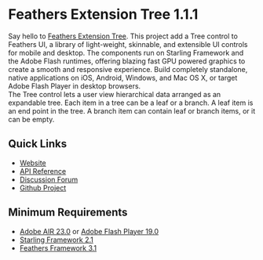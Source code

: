 # Feathers Extension Tree 1.1.1

Say hello to [Feathers Extension Tree](http://pol2095.free.fr/Feathers-Extension-Tree/).
This project add a Tree control to Feathers UI, a library of light-weight, skinnable, and extensible UI controls for mobile and desktop. The components run on Starling Framework and the Adobe Flash runtimes, offering blazing fast GPU powered graphics to create a smooth and responsive experience. Build completely standalone, native applications on iOS, Android, Windows, and Mac OS X, or target Adobe Flash Player in desktop browsers.<br />
The Tree control lets a user view hierarchical data arranged as an expandable tree.
Each item in a tree can be a leaf or a branch.
A leaf item is an end point in the tree.
A branch item can contain leaf or branch items, or it can be empty.

## Quick Links

* [Website](http://pol2095.free.fr/Feathers-Extension-Tree/)
* [API Reference](http://pol2095.free.fr/Starling-Feathers-Extensions/docs/feathers/extensions/tree/package-detail.html)
* [Discussion Forum](http://forum.starling-framework.org/forum/feathers)
* [Github Project](https://github.com/pol2095/Feathers-Extension-Tree)

## Minimum Requirements

* [Adobe AIR 23.0](https://get.adobe.com/air/) or [Adobe Flash Player 19.0](https://get.adobe.com/fr/flashplayer/)
* [Starling Framework 2.1](https://github.com/Gamua/Starling-Framework)
* [Feathers Framework 3.1](https://feathersui.com/download/)
